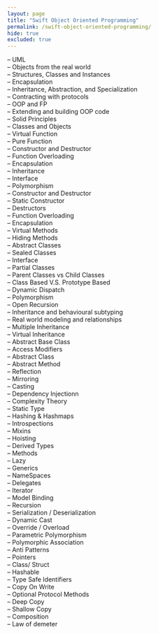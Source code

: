 ```yaml
---
layout: page
title: "Swift Object Oriented Programming"
permalink: /swift-object-oriented-programming/
hide: true
excluded: true
---
```


– UML<br>
– Objects from the real world<br>
– Structures, Classes and Instances<br>
– Encapsulation<br>
– Inheritance, Abstraction, and Specialization<br>
– Contracting with protocols<br>
– OOP and FP<br>
– Extending and building OOP code<br>
– Solid Principles<br>
– Classes and Objects<br>
– Virtual Function<br>
– Pure Function<br>
– Constructor and Destructor<br>
– Function Overloading<br>
– Encapsulation<br>
– Inheritance<br>
– Interface<br>
– Polymorphism<br>
– Constructor and Destructor<br>
– Static Constructor<br>
– Destructors<br>
– Function Overloading<br>
– Encapsulation<br>
– Virtual Methods<br>
– Hiding Methods<br>
– Abstract Classes<br>
– Sealed Classes<br>
– Interface<br>
– Partial Classes<br>
– Parent Classes vs Child Classes<br>
– Class Based V.S. Prototype Based<br>
– Dynamic Dispatch<br>
– Polymorphism<br>
– Open Recursion<br>
– Inheritance and behavioural subtyping<br>
– Real world modeling and relationships<br>
– Multiple Inheritance<br>
– Virtual Inheritance<br>
– Abstract Base Class<br>
– Access Modifiers<br>
– Abstract Class<br>
– Abstract Method<br>
– Reflection<br>
– Mirroring<br>
– Casting<br>
– Dependency Injectionn<br>
– Complexity Theory<br>
– Static Type<br>
– Hashing & Hashmaps<br>
– Introspections<br>
– Mixins<br>
– Hoisting<br>
– Derived Types<br>
– Methods<br>
– Lazy<br>
– Generics<br>
– NameSpaces<br>
– Delegates<br>
– Iterator<br>
– Model Binding<br>
– Recursion<br>
– Serialization / Deserialization<br>
– Dynamic Cast<br>
– Override / Overload<br>
– Parametric Polymorphism<br>
– Polymorphic Association<br>
– Anti Patterns<br>
– Pointers<br>
– Class/ Struct<br>
– Hashable<br>
– Type Safe Identifiers<br>
– Copy On Write<br>
– Optional Protocol Methods<br>
– Deep Copy<br>
– Shallow Copy<br>
– Composition<br>
– Law of demeter<br>
